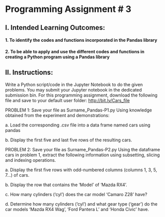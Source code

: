 # Programming Assignment # 3

## I. Intended Learning Outcomes: 
#### 1. To identify the codes and functions incorporated in the Pandas library 
#### 2. To be able to apply and use the different codes and functions in creating a Python program using a Pandas library 
## II. Instructions: 
Write a Python script/code in the Jupyter Notebook to do the given problems. You may submit your Jupyter 
notebook in the dedicated submission bin. 
For this programming assignment,  download the following file and save to your default user folder: 
http://bit.ly/Cars_file  

PROBLEM 1: Save your file as Surname_Pandas-P1.py 
Using knowledge obtained from the experiment and demonstrations: 

a. Load the corresponding .csv file into a data frame named cars using pandas 

b. Display the first five and last five rows of the resulting cars. 

PROBLEM 2: Save your file as Surname_Pandas-P2.py 
Using the dataframe cars in problem 1, extract the following information using subsetting, slicing and 
indexing operations. 

a. Display the first five rows with odd-numbered columns (columns 1, 3, 5, 7…) of cars. 

b. Display the row that contains the ‘Model’ of ‘Mazda RX4’. 

c. How many cylinders (‘cyl’) does the car model ‘Camaro Z28’ have? 

d. Determine how many cylinders (‘cyl’) and what gear type (‘gear’) do the car models ‘Mazda RX4 
Wag’, ‘Ford Pantera L’ and ‘Honda Civic’ have.
